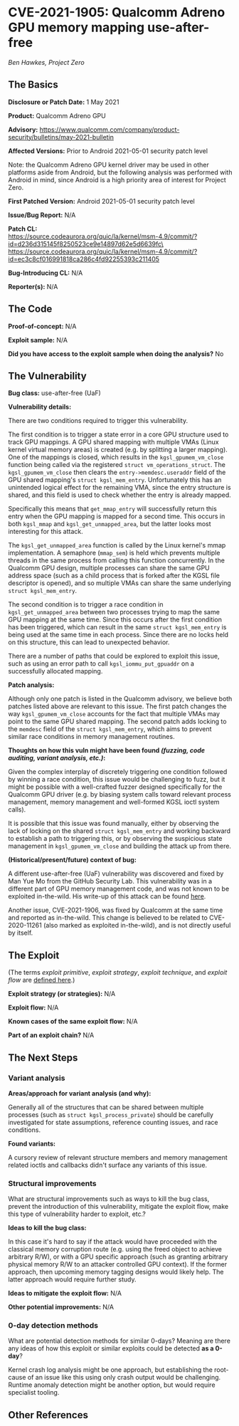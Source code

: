 # CVE-2021-1905: Qualcomm Adreno GPU memory mapping use-after-free
*Ben Hawkes, Project Zero*

## The Basics

**Disclosure or Patch Date:** 1 May 2021

**Product:** Qualcomm Adreno GPU

**Advisory:** https://www.qualcomm.com/company/product-security/bulletins/may-2021-bulletin

**Affected Versions:** Prior to Android 2021-05-01 security patch level

Note: the Qualcomm Adreno GPU kernel driver may be used in other platforms aside from Android, but the following analysis was performed with Android in mind, since Android is a high priority area of interest for Project Zero.

**First Patched Version:** Android 2021-05-01 security patch level

**Issue/Bug Report:** N/A

**Patch CL:**\
https://source.codeaurora.org/quic/la/kernel/msm-4.9/commit/?id=d236d315145f8250523ce9e14897d62e5d6639fc\
https://source.codeaurora.org/quic/la/kernel/msm-4.9/commit/?id=ec3c8cf016991818ca286c4fd92255393c211405

**Bug-Introducing CL:** N/A

**Reporter(s):** N/A

## The Code

**Proof-of-concept:** N/A

**Exploit sample:** N/A

**Did you have access to the exploit sample when doing the analysis?** No

## The Vulnerability

**Bug class:** use-after-free (UaF)

**Vulnerability details:**

There are two conditions required to trigger this vulnerability. 

The first condition is to trigger a state error in a core GPU structure used to track GPU mappings. A GPU shared mapping with multiple VMAs (Linux kernel virtual memory areas) is created (e.g. by splitting a larger mapping). One of the mappings is closed, which results in the `kgsl_gpumem_vm_close` function being called via the registered `struct vm_operations_struct`. The `kgsl_gpumem_vm_close` then clears the `entry->memdesc.useraddr` field of the GPU shared mapping's `struct kgsl_mem_entry`. Unfortunately this has an unintended logical effect for the remaining VMA, since the entry structure is shared, and this field is used to check whether the entry is already mapped.

Specifically this means that `get_mmap_entry` will successfully return this entry when the GPU mapping is mapped for a second time. This occurs in both `kgsl_mmap` and `kgsl_get_unmapped_area`, but the latter looks most interesting for this attack. 

The `kgsl_get_unmapped_area` function is called by the Linux kernel's mmap implementation. A semaphore (`mmap_sem`) is held which prevents multiple threads in the same process from calling this function concurrently. In the Qualcomm GPU design, multiple processes can share the same GPU address space (such as a child process that is forked after the KGSL file descriptor is opened), and so multiple VMAs can share the same underlying `struct kgsl_mem_entry`. 

The second condition is to trigger a race condition in `kgsl_get_unmapped_area` between two processes trying to map the same GPU mapping at the same time. Since this occurs after the first condition has been triggered, which can result in the same `struct kgsl_mem_entry` is being used at the same time in each process. Since there are no locks held on this structure, this can lead to unexpected behavior. 

There are a number of paths that could be explored to exploit this issue, such as using an error path to call `kgsl_iommu_put_gpuaddr` on a successfully allocated mapping.

**Patch analysis:**

Although only one patch is listed in the Qualcomm advisory, we believe both patches listed above are relevant to this issue. The first patch changes the way `kgsl_gpumem_vm_close` accounts for the fact that multiple VMAs may point to the same GPU shared mapping. The second patch adds locking to the `memdesc` field of the `struct kgsl_mem_entry`, which aims to prevent similar race conditions in memory management routines.

**Thoughts on how this vuln might have been found _(fuzzing, code auditing, variant analysis, etc.)_:**

Given the complex interplay of discretely triggering one condition followed by winning a race condition, this issue would be challenging to fuzz, but it might be possible with a well-crafted fuzzer designed specifically for the Qualcomm GPU driver (e.g. by biasing system calls toward relevant process management, memory management and well-formed KGSL ioctl system calls). 

It is possible that this issue was found manually, either by observing the lack of locking on the shared `struct kgsl_mem_entry` and working backward to establish a path to triggering this, or by observing the suspicious state management in `kgsl_gpumem_vm_close` and building the attack up from there.

**(Historical/present/future) context of bug:**

A different use-after-free (UaF) vulnerability was discovered and fixed by Man Yue Mo from the GitHub Security Lab. This vulnerability was in a different part of GPU memory management code, and was not known to be exploited in-the-wild. His write-up of this attack can be found [here](https://securitylab.github.com/research/one_day_short_of_a_fullchain_android/).

Another issue, CVE-2021-1906, was fixed by Qualcomm at the same time and reported as in-the-wild. This change is believed to be related to CVE-2020-11261 (also marked as exploited in-the-wild), and is not directly useful by itself.

## The Exploit

(The terms *exploit primitive*, *exploit strategy*, *exploit technique*, and *exploit flow* are [defined here](https://googleprojectzero.blogspot.com/2020/06/a-survey-of-recent-ios-kernel-exploits.html).)

**Exploit strategy (or strategies):** N/A

**Exploit flow:** N/A

**Known cases of the same exploit flow:** N/A

**Part of an exploit chain?** N/A

## The Next Steps

### Variant analysis

**Areas/approach for variant analysis (and why):**

Generally all of the structures that can be shared between multiple processes (such as `struct kgsl_process_private`) should be carefully investigated for state assumptions, reference counting issues, and race conditions.

**Found variants:**

A cursory review of relevant structure members and memory management related ioctls and callbacks didn't surface any variants of this issue.

### Structural improvements

What are structural improvements such as ways to kill the bug class, prevent the introduction of this vulnerability, mitigate the exploit flow, make this type of vulnerability harder to exploit, etc.?

**Ideas to kill the bug class:** 

In this case it's hard to say if the attack would have proceeded with the classical memory corruption route (e.g. using the freed object to achieve arbitrary R/W), or with a GPU specific approach (such as granting arbitrary physical memory R/W to an attacker controlled GPU context). If the former approach, then upcoming memory tagging designs would likely help. The latter approach would require further study.

**Ideas to mitigate the exploit flow:** N/A

**Other potential improvements:** N/A

### 0-day detection methods

What are potential detection methods for similar 0-days? Meaning are there any ideas of how this exploit or similar exploits could be detected **as a 0-day**? 

Kernel crash log analysis might be one approach, but establishing the root-cause of an issue like this using only crash output would be challenging. Runtime anomaly detection might be another option, but would require specialist tooling.

## Other References 
